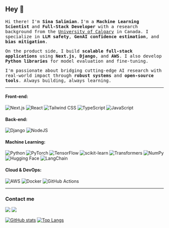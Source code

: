 ## Hey 👋  



<p>
<samp>Hi there! I'm <b>Sina Salimian</b>.</samp>  
<samp>I'm a <b>Machine Learning Scientist</b> and <b>Full-Stack Developer</b> with a research background from the <a href="https://www.ucalgary.ca/">University of Calgary</a> in Canada. I specialize in <b>LLM safety</b>, <b>GenAI confidence estimation</b>, and <b>bias mitigation</b>.</samp>  

<samp>On the product side, I build <b>scalable full-stack applications</b> using <b>Next.js</b>, <b>Django</b>, and <b>AWS</b>. I also develop <b>Python libraries</b> for model evaluation and fine-tuning.</samp>  

<samp>I'm passionate about bridging cutting-edge AI research with real-world impact through <b>robust systems</b> and <b>open-source tools</b>. Always building, always learning.</samp>  
</p>




<hr/>

#### Front-end:
![Next.js](https://img.shields.io/badge/next.js-000000?style=for-the-badge&logo=nextdotjs&logoColor=white)
![React](https://img.shields.io/badge/react-%2320232a.svg?style=for-the-badge&logo=React&logoColor=%2361DAFB)
![Tailwind CSS](https://img.shields.io/badge/tailwindcss-%2338B2AC.svg?style=for-the-badge&logo=tailwind-css&logoColor=white)
![TypeScript](https://img.shields.io/badge/typescript-%23007ACC.svg?style=for-the-badge&logo=typescript&logoColor=white)
![JavaScript](https://img.shields.io/badge/-JavaScript-000000?style=for-the-badge&logo=javascript)


#### Back-end:
![Django](https://img.shields.io/badge/django-%23092E20.svg?style=for-the-badge&logo=django&logoColor=white)
![NodeJS](https://img.shields.io/badge/node.js-6DA55F?style=for-the-badge&logo=node.js&logoColor=white)


#### Machine Learning:
![Python](https://img.shields.io/badge/python-%2314354C.svg?style=for-the-badge&logo=python&logoColor=white)
![PyTorch](https://img.shields.io/badge/pytorch-%23EE4C2C.svg?style=for-the-badge&logo=pytorch&logoColor=white)
![TensorFlow](https://img.shields.io/badge/tensorflow-%23FF6F00.svg?style=for-the-badge&logo=tensorflow&logoColor=white)
![scikit-learn](https://img.shields.io/badge/scikit--learn-%23F7931E.svg?style=for-the-badge&logo=scikit-learn&logoColor=white)
![Transformers](https://img.shields.io/badge/transformers-%23FF6F00.svg?style=for-the-badge&logo=huggingface&logoColor=black)
![NumPy](https://img.shields.io/badge/numpy-013243?style=for-the-badge&logo=numpy&logoColor=white)
![Hugging Face](https://img.shields.io/badge/huggingface-%23FFCA28.svg?style=for-the-badge&logo=huggingface&logoColor=black)
![LangChain](https://img.shields.io/badge/langchain-%23000000.svg?style=for-the-badge&logo=data:image/svg+xml;base64,PHN2ZyB3aWR0aD0iNjQiIGhlaWdodD0iNjQiIHZpZXdCb3g9IjAgMCA2NCA2NCIgeG1sbnM9Imh0dHA6Ly93d3cudzMu%0D%0Ab3JnLzIwMDAvc3ZnIj48Y2lyY2xlIGN4PSIzMiIgY3k9IjMyIiByPSIzMiIgZmlsbD0iIzAwMDAwMCIvPjx0ZXh0IHg9%0D%0AIjMyIiB5PSIzNyIgc3R5bGU9ImZvbnQtd2VpZ2h0OmJvbGQ7Zm9udC1zaXplOjE2cHg7ZmlsbDojZmZmO3RleHQtYW5j%0D%0AaG9yOm1pZGRsZSI+TEw8L3RleHQ+PC9zdmc+&logoColor=white)


#### Cloud & DevOps:
![AWS](https://img.shields.io/badge/aws-232F3E?style=for-the-badge&logo=amazonaws&logoColor=white)
![Docker](https://img.shields.io/badge/docker-2496ED?style=for-the-badge&logo=docker&logoColor=white)
![GitHub Actions](https://img.shields.io/badge/github%20actions-2088FF?style=for-the-badge&logo=github-actions&logoColor=white)





<hr/>

### Contact me

[<img src="https://img.shields.io/badge/linkedin-%230077B5.svg?style=for-the-badge&logo=linkedin&logoColor=white"/>][linkedin]
[<img src="https://img.shields.io/badge/Gmail-D14836?style=for-the-badge&logo=gmail&logoColor=white"/>][gmail]



[![GitHub stats](https://github-readme-stats.vercel.app/api?username=salsina&theme=algolia&hide=prs&count_private=true&include_all_commits=true)](https://github.com/anuraghazra/github-readme-stats) 
[![Top Langs](https://github-readme-stats.vercel.app/api/top-langs/?username=salsina&layout=compact&langs_count=7&hide=ANTLR,shell,jasmin,makefile&theme=algolia)](https://github.com/anuraghazra/github-readme-stats)

[twitter]: https://x.com/salsinaa
[linkedin]: https://www.linkedin.com/in/sina-salimian
[gmail]: mailto:sina99.sn@gmail.com
